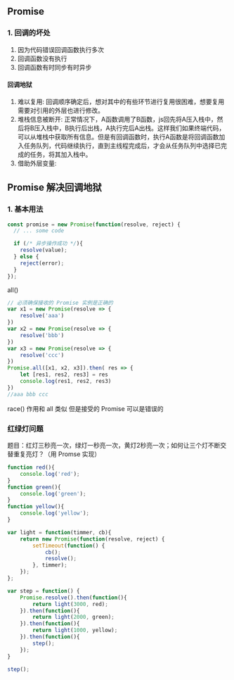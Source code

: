 ## Promise
### 1. 回调的坏处
1. 因为代码错误回调函数执行多次
2. 回调函数没有执行
3. 回调函数有时同步有时异步

#### 回调地狱
1. 难以复用: 回调顺序确定后，想对其中的有些环节进行复用很困难，想要复用需要对引用的外层也进行修改。
2. 堆栈信息被断开: 正常情况下，A函数调用了B函数，js回先将A压入栈中，然后将B压入栈中，B执行后出栈，A执行完后A出栈。这样我们如果终端代码，可以从堆栈中获取所有信息。但是有回调函数时，执行A函数是将回调函数加入任务队列，代码继续执行，直到主线程完成后，才会从任务队列中选择已完成的任务，将其加入栈中。
3. 借助外层变量: 

## Promise 解决回调地狱
### 1. 基本用法
```js
const promise = new Promise(function(resolve, reject) {
  // ... some code

  if (/* 异步操作成功 */){
    resolve(value);
  } else {
    reject(error);
  }
});
```
all()
```js
// 必须确保接收的 Promise 实例是正确的
var x1 = new Promise(resolve => {
    resolve('aaa')
})
var x2 = new Promise(resolve => {
    resolve('bbb')
})
var x3 = new Promise(resolve => {
    resolve('ccc')
})
Promise.all([x1, x2, x3]).then( res => {
    let [res1, res2, res3] = res
    console.log(res1, res2, res3)
})
//aaa bbb ccc
```
race() 作用和 all 类似 但是接受的 Promise 可以是错误的

### 红绿灯问题
题目：红灯三秒亮一次，绿灯一秒亮一次，黄灯2秒亮一次；如何让三个灯不断交替重复亮灯？（用 Promse 实现）
```js
function red(){
    console.log('red');
}
function green(){
    console.log('green');
}
function yellow(){
    console.log('yellow');
}

var light = function(timmer, cb){
    return new Promise(function(resolve, reject) {
        setTimeout(function() {
            cb();
            resolve();
        }, timmer);
    });
};

var step = function() {
    Promise.resolve().then(function(){
        return light(3000, red);
    }).then(function(){
        return light(2000, green);
    }).then(function(){
        return light(1000, yellow);
    }).then(function(){
        step();
    });
}

step();
```